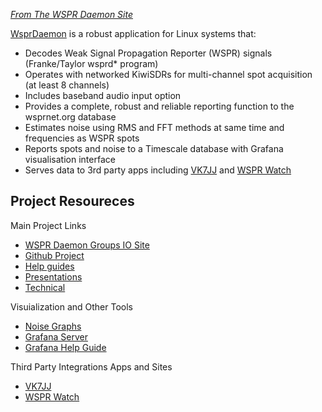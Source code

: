 <cite>[From The WSPR Daemon Site][]</cite>

[WsprDaemon][] is a robust application for Linux systems that:

* Decodes Weak Signal Propagation Reporter (WSPR) signals (Franke/Taylor wsprd* program)
* Operates with networked KiwiSDRs for multi-channel spot acquisition (at least 8 channels)
* Includes baseband audio input option
* Provides a complete, robust and reliable reporting function to the wsprnet.org database
* Estimates noise using RMS and FFT methods at same time and frequencies as WSPR spots
* Reports spots and noise to a Timescale database with Grafana visualisation interface
* Serves data to 3rd party apps including [VK7JJ][] and [WSPR Watch][]

## Project Resoureces

Main Project Links

* [WSPR Daemon Groups IO Site][]
* [Github Project][]
* [Help guides][]
* [Presentations][]
* [Technical][]

Visuialization and Other Tools

* [Noise Graphs][]
* [Grafana Server][]
* [Grafana Help Guide][]

Third Party Integrations Apps and Sites

* [VK7JJ][]
* [WSPR Watch][]


[WsprDaemon]: http://wsprdaemon.org/index.html
[From The WSPR Daemon Site]: http://wsprdaemon.org/
[WSPR Daemon Groups IO Site]: https://groups.io/g/wsprdaemon/topics
[Github Project]: https://github.com/rrobinett/wsprdaemon
[Help guides]: http://wsprdaemon.org/help.html
[Presentations]: http://wsprdaemon.org/presentations.html
[Technical]: http://wsprdaemon.org/technical.html
[VK7JJ]: http://wsprd.vk7jj.com/
[WSPR Watch]: https://apps.apple.com/us/app/wspr-watch/id532487317
[Noise Graphs]: http://wsprdaemon.org/graphs/index.html
[Grafana Server]: http://logs.wsprdaemon.org:3000/?orgId=2
[Grafana Help Guide]: http://wsprdaemon.org/ewExternalFiles/Setting_up_Timescale_Grafana_dashboards_V2-2.pdf